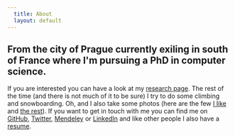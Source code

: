 ```yaml
---
  title: About
  layout: default
---
```


## From the city of Prague currently exiling in south of France where I'm pursuing a PhD in computer science. ##

If you are interested you can have a look at my [research
page](research.html). The rest of the time (and there is not much of it to
be sure) I try to do some climbing and snowboarding. Oh,
and I also take some photos (here are the few [I like](galleries.html)
and [the rest][picassa]). If you want to get in touch with me you can
find me on [GitHub][], [Twitter][], [Mendeley][] or [LinkedIn][] and
like other people I also have a [resume][CV].

[picassa]: https://plus.google.com/photos/108299041717917438160/albums?hl=en_US
[CNRS]: http://www.cnrs.fr/
[I3S]: http://www.i3s.unice.fr/
[MODALIS]: http://modalis.i3s.unice.fr/
[Twitter]: http://twitter.com/fikovnik/
[GitHub]: http://github.com/fikovnik/
[Mendeley]: http://www.mendeley.com/profiles/filip-krikava/
[LinkedIn]: http://fr.linkedin.com/in/filipkrikava
[CV]: https://docs.google.com/document/d/1Pu0v7bOq5B2yUVAR7kzgAyzaye1xNNhzaKZOoCytcFc/edit?hl=en_US&authkey=CILzkOIC